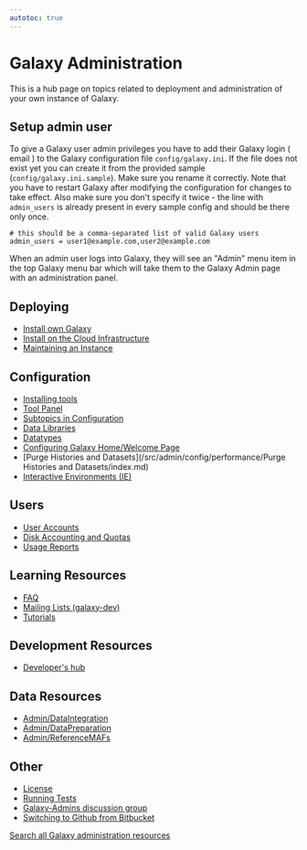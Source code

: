 ```yaml
---
autotoc: true
---
```


# Galaxy Administration

This is a hub page on topics related to deployment and administration of your own instance of Galaxy.

## Setup admin user

To give a Galaxy user admin privileges you have to add their Galaxy login ( email ) to the Galaxy configuration file `config/galaxy.ini`. If the file does not exist yet you can create it from the provided sample (`config/galaxy.ini.sample`). Make sure you rename it correctly. Note that you have to restart Galaxy after modifying the configuration for changes to take effect. Also make sure you don't specify it twice - the line with `admin_users` is already present in every sample config and should be there only once.

```
# this should be a comma-separated list of valid Galaxy users
admin_users = user1@example.com,user2@example.com
```

When an admin user logs into Galaxy, they will see an "Admin" menu item in the top Galaxy menu bar which will take them to the Galaxy Admin page with an administration panel.

## Deploying

* [Install own Galaxy](/src/admin/get-galaxy/index.md)
* [Install on the Cloud Infrastructure](/src/cloudman/index.md)
* [Maintaining an Instance](/src/admin/maintenance/index.md)

## Configuration

* [Installing tools](/src/admin/tools/add-tool-from-toolshed-tutorial/index.md)
* [Tool Panel](/src/admin/tool-panel/index.md)
* [Subtopics in Configuration](/src/admin/config/index.md)
* [Data Libraries](/src/admin/data-libraries/index.md)
* [Datatypes](/src/admin/datatypes/index.md)
* [Configuring Galaxy Home/Welcome Page](/src/admin/galaxy-welcome-page/index.md)
* [Purge Histories and Datasets](/src/admin/config/performance/Purge Histories and Datasets/index.md)
* [Interactive Environments (IE)](/src/admin/gies/index.md)


## Users

* [User Accounts](/src/admin/user-accounts/index.md)
* [Disk Accounting and Quotas](/src/admin/disk-quotas/index.md)
* [Usage Reports](/src/admin/usage-reports/index.md)


## Learning Resources

* [FAQ](/src/admin/faq/index.md)
* [Mailing Lists (galaxy-dev)](/src/mailing-lists/index.md)
* [Tutorials](/src/admin/training/index.md)


## Development Resources

* [Developer's hub](/src/develop/index.md)


## Data Resources

* [Admin/DataIntegration](/src/admin/data-integration/index.md)
* [Admin/DataPreparation](/src/admin/data-preparation/index.md)
* [Admin/ReferenceMAFs](/src/admin/reference-mafs/index.md)


## Other

* [License](/src/admin/license/index.md)
* [Running Tests](/src/admin/running-tests/index.md)
* [Galaxy-Admins discussion group](/src/community/galaxy-admins/index.md)
* [Switching to Github from Bitbucket](/src/admin/switching-to-github-from-bitbucket/index.md)


[Search all Galaxy administration resources](http://galaxyproject.org/search/getgalaxy)

